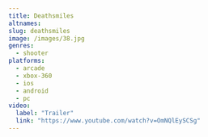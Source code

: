 ```yaml
---
title: Deathsmiles
altnames:
slug: deathsmiles
image: /images/38.jpg
genres:
  - shooter
platforms:
  - arcade
  - xbox-360
  - ios
  - android
  - pc
video:
  label: "Trailer"
  link: "https://www.youtube.com/watch?v=OmNQlEySCSg"
---
```


